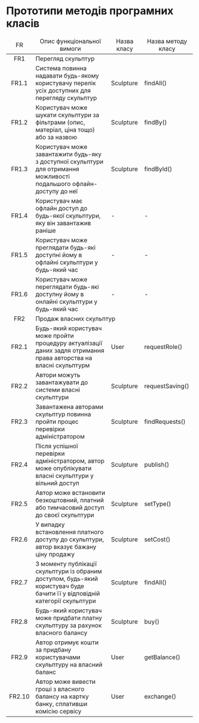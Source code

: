 # Прототипи методів програмних класів

<table>
    <thead align="center">
        <tr>
            <td>FR</td>
            <td>Опис функціональної вимоги</td>
            <td>Назва класу</td>
            <td>Назва методу класу</td>
        </tr>
    </thead>
    <tbody>
        <tr>
            <td align="center">FR1</td>
            <td colspan="3">Перегляд скульптур</td>
        </tr>
        <tr>
            <td align="center">FR1.1</td>
            <td>Система повинна надавати будь-якому користувачу перелік усіх доступних для перегляду скульптур</td>
            <td>Sculpture</td><td>findAll()</td>
        </tr>
        <tr>
            <td align="center">FR1.2</td>
            <td>Користувач може шукати скульптури за фільтрами (опис, матеріал, ціна тощо) або за назвою</td>
            <td>Sculpture</td><td>findBy()</td>
        </tr>
        <tr>
            <td align="center">FR1.3</td>
            <td>Користувач може завантажити будь-яку з доступної скульптури для отримання можливості подальшого офлайн-доступу до неї</td>
            <td>Sculpture</td><td>findById()</td>
        </tr>
        <tr>
            <td align="center">FR1.4</td>
            <td>Користувач має офлайн доступ до будь-якої скульптури, яку він завантажив раніше</td>
            <td>-</td><td>-</td>
        </tr>
        <tr>
            <td align="center">FR1.5</td>
            <td>Користувач може преглядати будь-які доступні йому в офлайні скульптури у будь-який час</td>
            <td>-</td><td>-</td>
        </tr>
        <tr>
            <td align="center">FR1.6</td>
            <td>Користувач може переглядати будь-які доступну йому в онлайні скульптури у будь-який час</td>
            <td>-</td><td>-</td>
        </tr>
        <tr>
            <td align="center">FR2</td>
            <td colspan="3">Продаж власних скульптур</td>
        </tr>
        <tr>
            <td align="center">FR2.1</td>
            <td>Будь-який користувач може пройти процедуру актуалізації даних задля отримання права авторства на власні скульптурм</td>
            <td>User</td><td>requestRole()</td>
        </tr>
        <tr>
            <td align="center">FR2.2</td>
            <td>Автори можуть завантажувати до системи власні скульптури</td>
            <td>Sculpture</td><td>requestSaving()</td>
        </tr>
        <tr>
            <td align="center">FR2.3</td>
            <td>Завантажена авторами скульптур повинна пройти процес перевірки адміністратором</td>
            <td>Sculpture</td><td>findRequests()</td>
        </tr>
        <tr>
            <td align="center">FR2.4</td>
            <td>Після успішної перевірки адміністратором, автор може опублікувати власні скульптури у вільний доступ</td>
            <td>Sculpture</td><td>publish()</td>
        </tr>
        <tr>
            <td align="center">FR2.5</td>
            <td>Автор може встановити безкоштовний, платний або тимчасовий доступ до своєї скульптури</td>
            <td>Sculpture</td><td>setType()</td>
        </tr>
        <tr>
            <td align="center">FR2.6</td>
            <td>У випадку встановлення платного доступу до скульптури, автор вказує бажану ціну продажу</td>
            <td>Sculpture</td><td>setCost()</td>
        </tr>
        <tr>
            <td align="center">FR2.7</td>
            <td>З моменту публікації скульптури із обраним доступом, будь-який користувач буде бачити її у відповідній категорії скульптури</td>
            <td>Sculpture</td><td>findAll()</td>
        </tr>
        <tr>
            <td align="center">FR2.8</td>
            <td>Будь-який користувач може придбати платну скульптуру за рахунок власного балансу</td>
            <td>Sculpture</td><td>buy()</td>
        </tr>
        <tr>
            <td align="center">FR2.9</td>
            <td>Автор отримує кошти за придбану користувачами скульптуру на власний баланс</td>
            <td>User</td><td>getBalance()</td>
        </tr>
        <tr>
            <td align="center">FR2.10</td>
            <td>Автор може вивести гроші з власного балансу на картку банку, сплативши комісію сервісу</td>
            <td>User</td><td>exchange()</td>
        </tr>
    </tbody>
</table>
